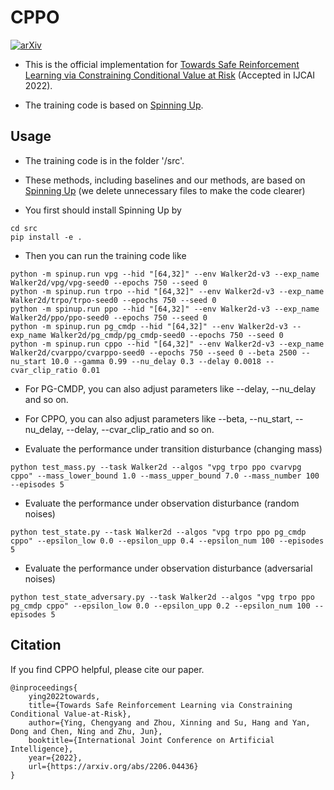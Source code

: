 # CPPO

[![arXiv](https://img.shields.io/badge/arXiv-2206.04436-b31b1b.svg)](https://arxiv.org/abs/2206.04436)

- This is the official implementation for [Towards Safe Reinforcement Learning via Constraining Conditional Value at Risk](https://www.ijcai.org/proceedings/2022/0510.pdf) (Accepted in IJCAI 2022).

- The training code is based on [Spinning Up](https://github.com/openai/spinningup).

## Usage
- The training code is in the folder '/src'.

- These methods, including baselines and our methods, are based on [Spinning Up](https://github.com/openai/spinningup) (we delete unnecessary files to make the code clearer)

- You first should install Spinning Up by

```
cd src
pip install -e .
```

- Then you can run the training code like

```
python -m spinup.run vpg --hid "[64,32]" --env Walker2d-v3 --exp_name Walker2d/vpg/vpg-seed0 --epochs 750 --seed 0
python -m spinup.run trpo --hid "[64,32]" --env Walker2d-v3 --exp_name Walker2d/trpo/trpo-seed0 --epochs 750 --seed 0
python -m spinup.run ppo --hid "[64,32]" --env Walker2d-v3 --exp_name Walker2d/ppo/ppo-seed0 --epochs 750 --seed 0
python -m spinup.run pg_cmdp --hid "[64,32]" --env Walker2d-v3 --exp_name Walker2d/pg_cmdp/pg_cmdp-seed0 --epochs 750 --seed 0 
python -m spinup.run cppo --hid "[64,32]" --env Walker2d-v3 --exp_name Walker2d/cvarppo/cvarppo-seed0 --epochs 750 --seed 0 --beta 2500 --nu_start 10.0 --gamma 0.99 --nu_delay 0.3 --delay 0.0018 --cvar_clip_ratio 0.01
```

- For PG-CMDP, you can also adjust parameters like --delay, --nu_delay and so on.

- For CPPO, you can also adjust parameters like --beta, --nu_start, --nu_delay, --delay, --cvar_clip_ratio and so on.

- Evaluate the performance under transition disturbance (changing mass)
```
python test_mass.py --task Walker2d --algos "vpg trpo ppo cvarvpg cppo" --mass_lower_bound 1.0 --mass_upper_bound 7.0 --mass_number 100 --episodes 5
```

- Evaluate the performance under observation disturbance (random noises)
```
python test_state.py --task Walker2d --algos "vpg trpo ppo pg_cmdp cppo" --epsilon_low 0.0 --epsilon_upp 0.4 --epsilon_num 100 --episodes 5
```

- Evaluate the performance under observation disturbance (adversarial noises)
```
python test_state_adversary.py --task Walker2d --algos "vpg trpo ppo pg_cmdp cppo" --epsilon_low 0.0 --epsilon_upp 0.2 --epsilon_num 100 --episodes 5
```


## Citation

If you find CPPO helpful, please cite our paper.

```
@inproceedings{
    ying2022towards,
    title={Towards Safe Reinforcement Learning via Constraining Conditional Value-at-Risk},
    author={Ying, Chengyang and Zhou, Xinning and Su, Hang and Yan, Dong and Chen, Ning and Zhu, Jun},
    booktitle={International Joint Conference on Artificial Intelligence},
    year={2022},
    url={https://arxiv.org/abs/2206.04436}
}
```
